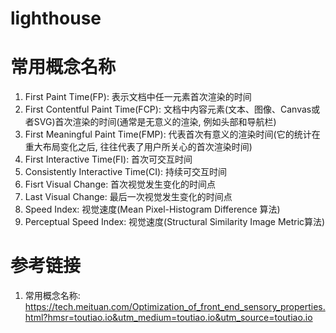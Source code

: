 # lighthouse

# 常用概念名称

1. First Paint Time(FP): 表示文档中任一元素首次渲染的时间
2. First Contentful Paint Time(FCP): 文档中内容元素(文本、图像、Canvas或者SVG)首次渲染的时间(通常是无意义的渲染, 例如头部和导航栏)
3. First Meaningful Paint Time(FMP): 代表首次有意义的渲染时间(它的统计在重大布局变化之后, 往往代表了用户所关心的首次渲染时间)
4. First Interactive Time(FI): 首次可交互时间
5. Consistently Interactive Time(CI): 持续可交互时间
6. Fisrt Visual Change: 首次视觉发生变化的时间点
7. Last Visual Change: 最后一次视觉发生变化的时间点
8. Speed Index: 视觉速度(Mean Pixel-Histogram Difference 算法)
9. Perceptual Speed Index: 视觉速度(Structural Similarity Image Metric算法)


# 参考链接

1. 常用概念名称: https://tech.meituan.com/Optimization_of_front_end_sensory_properties.html?hmsr=toutiao.io&utm_medium=toutiao.io&utm_source=toutiao.io